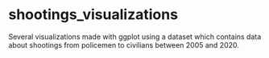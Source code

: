 # shootings_visualizations
Several visualizations made with ggplot using a dataset which contains data about shootings from policemen to civilians between 2005 and 2020.

